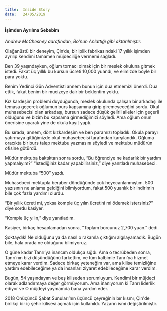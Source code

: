 ```yaml
---
title:  Inside Story
date:   24/05/2019
---
```


#### İşimden Ayrılma Sebebim

_Andrew McChesney aarafından, Bo’nun Anlattığı gibi aktarılmıştır._

Olağanüstü bir deneyim, Çin’de, bir iplik fabrikasındaki 17 yıllık işimden ayrılıp kendimi tamamen müjdeciliğe vermemi sağladı.

Ben 39 yaşındayken, oğlum tornacı olmak için bir meslek okuluna gitmek istedi. Fakat üç yıllık bu kursun ücreti 10,000 yuandı, ve elimizde böyle bir para yoktu.

Benim Yedinci Gün Adventisti annem bunun için dua etmemizi önerdi. Dua ettik, fakat benim bir mucizeye dair bir beklentim yoktu.

Kız kardeşim problemi duyduğunda, meslek okulunda çalışan bir arkadaşı ile temasa geçerek oğlumun burs kapsamına girip giremeyeceğini sordu. Okul muhasebecisi olan arkadaşı, bursun sadece düşük gelirli aileler için geçerli olduğunu ve bizim bu kapsama girmediğimizi söyledi. Ama oğlum onun önerisine uyarak yine de okula kayıt yaptı.

Bu sırada, annem, dört kızkardeşim ve ben paramızı topladık. Okula parayı yatırmaya gittiğimizde okul muhasebecisi tarafından karşılandık. Oğluma oracıkta bir burs talep mektubu yazmasını söyledi ve mektubu müdürün ofisine götürdü.

Müdür mektuba baktıktan sonra sordu, “Bu öğrenciye ne kadarlık bir yardım yapmalıyım?” “İstediğiniz kadar yapabilirsiniz,” diye yanıtladı muhasebeci.

Müdür mektuba “500” yazdı.

Muhasebeci mektupla beraber döndüğünde çok heyecanlanmıştım. 500 yazısının ne anlama geldiğini bilmiyordum, fakat 500 yuanlık bir indirimin bile çok fazla yardımı olurdu.

“Bir yıllık ücreti mi, yoksa komple üç yılın ücretini mi ödemek istersiniz?” diye sordu kasiyer.

“Komple üç yılın,” diye yanıtladım.

Kasiyer, birkaç hesaplamadan sonra, “Toplam borcunuz 2,700 yuan.” dedi.

Şoktaydık! Ne olduğunu ya da nasıl o rakamla çıktığını algılayamadık. Bugün bile, hala orada ne olduğunu bilmiyoruz.

O güne kadar Tanrı’ya inancım oldukça sığdı. Ama o tecrübeden sonra, Tanrı’nın bizi düşündüğünü farkettim, ve tüm kalbimle Tanrı’ya hizmet etmeye karar verdim. Sadece birkaç yeteneğim var, ama kilise temizliğine yardım edebileceğime ya da insanları ziyaret edebileceğime karar verdim.

Bugün, 54 yaşındayım ve beş kiliseden sorumluyum. Kendimi bir müjdeci olarak adlandırmaya değer görmüyorum. Ama inanıyorum ki Tanrı liderlik ediyor ve O müjdeyi yaymamda bana yardım eder.

2018 Onüçüncü Şabat Sunuları’nın üçüncü çeyreğinin bır kısmı, Çin'de birlikçi bir iç şehir kilisesi açmak için kullanıldı. Yazarın ismi değiştirilmiştir.